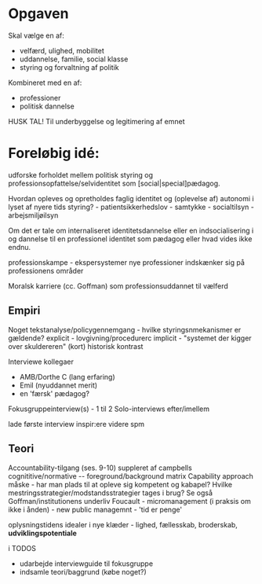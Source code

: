 # Opgaven

Skal vælge en af:

- velfærd, ulighed, mobilitet
- uddannelse, familie, social klasse
- styring og forvaltning af politik

Kombineret med en af:

- professioner
- politisk dannelse

HUSK TAL! Til underbyggelse og legitimering af emnet


# Foreløbig idé:

udforske forholdet mellem politisk styring og professionsopfattelse/selvidentitet som [social|special]pædagog.

Hvordan opleves og opretholdes faglig identitet og (oplevelse af) autonomi i lyset af nyere tids styring?
    - patientsikkerhedslov - samtykke
    - socialtilsyn
    - arbejsmiljøilsyn

Om det er tale om internaliseret identitetsdannelse eller en indsocialisering i og dannelse til en professionel identitet som pædagog eller hvad vides ikke endnu.



professionskampe - 
    ekspersystemer
    nye professioner indskænker sig på professionens områder

Moralsk karriere (cc. Goffman) som professionsuddannet til vælferd

## Empiri

Noget tekstanalyse/policygennemgang - hvilke styringsnmekanismer er gældende?
explicit - lovgivning/procedurerc
implicit - "systemet der kigger over skuldereren"
(kort) historisk kontrast

Interviewe kollegaer
- AMB/Dorthe C (lang erfaring)
- Emil (nyuddannet merit)
- en 'færsk' pædagog?

Fokusgruppeinterview(s) - 1 til 2
Solo-interviews efter/imellem

lade første interview inspir:ere videre spm


## Teori
Accountability-tilgang (ses. 9-10) suppleret af campbells cognititive/normative -- foreground/background matrix
Capability approach måske - har man plads til at opleve sig kompetent og kabapel? Hvilke mestringsstrategier/modstandsstrategier tages i brug?
Se også Goffman/institutionens underliv
Foucault 
    - micromanagement (i praksis om ikke i ånden)
    - new public managemnt
    - 'tid er penge'

oplysningstidens idealer i nye klæder - lighed, fællesskab, broderskab, **udviklingspotentiale**

i TODOS

- udarbejde interviewguide til fokusgruppe
- indsamle teori/baggrund (købe noget?)
